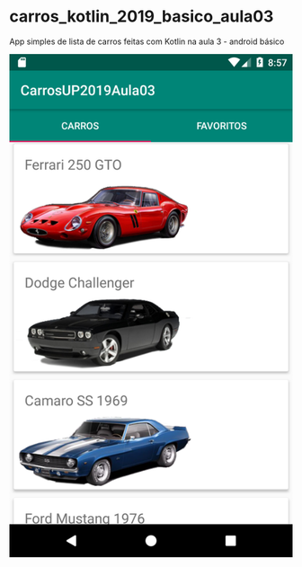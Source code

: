 # carros_kotlin_2019_basico_aula03
App simples de lista de carros feitas com Kotlin na aula 3 - android básico

![alt text](https://raw.githubusercontent.com/rlechetaup/carros_kotlin_2019_basico_aula03/master/prints/print1.png)